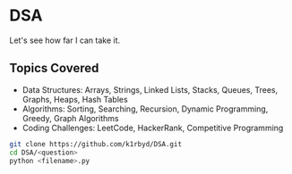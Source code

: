 # DSA

Let's see how far I can take it.

## Topics Covered
- Data Structures: Arrays, Strings, Linked Lists, Stacks, Queues, Trees, Graphs, Heaps, Hash Tables
- Algorithms: Sorting, Searching, Recursion, Dynamic Programming, Greedy, Graph Algorithms
- Coding Challenges: LeetCode, HackerRank, Competitive Programming


```bash
git clone https://github.com/k1rbyd/DSA.git
cd DSA/<question>
python <filename>.py
